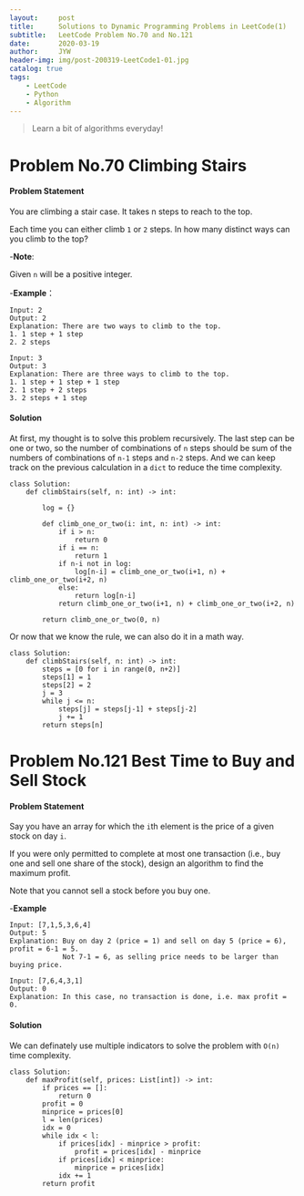 ```yaml
---
layout:     post
title:      Solutions to Dynamic Programming Problems in LeetCode(1)
subtitle:   LeetCode Problem No.70 and No.121
date:       2020-03-19
author:     JYW
header-img: img/post-200319-LeetCode1-01.jpg
catalog: true
tags:
    - LeetCode
    - Python
    - Algorithm
---
```


>Learn a bit of algorithms everyday!

# Problem No.70 Climbing Stairs

#### Problem Statement

You are climbing a stair case. It takes n steps to reach to the top.

Each time you can either climb `1` or `2` steps. In how many distinct ways can you climb to the top?

-**Note**:

Given `n` will be a positive integer.

-**Example**：
```
Input: 2
Output: 2
Explanation: There are two ways to climb to the top.
1. 1 step + 1 step
2. 2 steps

Input: 3
Output: 3
Explanation: There are three ways to climb to the top.
1. 1 step + 1 step + 1 step
2. 1 step + 2 steps
3. 2 steps + 1 step
```

#### Solution

At first, my thought is to solve this problem recursively. The last step can be one or two, so the number of combinations of `n` steps should be sum of the numbers of combinations of `n-1` steps and `n-2` steps. And we can keep track on the previous calculation in a `dict` to reduce the time complexity.
```
class Solution:
    def climbStairs(self, n: int) -> int:
        
        log = {}
        
        def climb_one_or_two(i: int, n: int) -> int:
            if i > n:
                return 0
            if i == n:
                return 1
            if n-i not in log:
                log[n-i] = climb_one_or_two(i+1, n) + climb_one_or_two(i+2, n)
            else:
                return log[n-i]
            return climb_one_or_two(i+1, n) + climb_one_or_two(i+2, n)
        
        return climb_one_or_two(0, n)
``` 
Or now that we know the rule, we can also do it in a math way.
```
class Solution:
    def climbStairs(self, n: int) -> int:
        steps = [0 for i in range(0, n+2)]
        steps[1] = 1
        steps[2] = 2
        j = 3
        while j <= n:
            steps[j] = steps[j-1] + steps[j-2]
            j += 1
        return steps[n]
```

# Problem No.121 Best Time to Buy and Sell Stock

#### Problem Statement

Say you have an array for which the `i`th element is the price of a given stock on day `i`.

If you were only permitted to complete at most one transaction (i.e., buy one and sell one share of the stock), design an algorithm to find the maximum profit.

Note that you cannot sell a stock before you buy one.

-**Example**
```
Input: [7,1,5,3,6,4]
Output: 5
Explanation: Buy on day 2 (price = 1) and sell on day 5 (price = 6), profit = 6-1 = 5.
             Not 7-1 = 6, as selling price needs to be larger than buying price.

Input: [7,6,4,3,1]
Output: 0
Explanation: In this case, no transaction is done, i.e. max profit = 0.
```

#### Solution

We can definately use multiple indicators to solve the problem with `O(n)` time complexity. 
```
class Solution:
    def maxProfit(self, prices: List[int]) -> int:
        if prices == []:
            return 0
        profit = 0
        minprice = prices[0]
        l = len(prices)
        idx = 0
        while idx < l:
            if prices[idx] - minprice > profit:
                profit = prices[idx] - minprice
            if prices[idx] < minprice:
                minprice = prices[idx]
            idx += 1
        return profit
``` 
